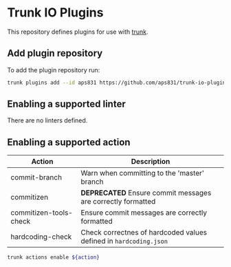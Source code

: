 # Trunk IO Plugins

This repository defines plugins for use with [trunk](https://trunk.io/).

## Add plugin repository

To add the plugin repository run:

```bash
trunk plugins add --id aps831 https://github.com/aps831/trunk-io-plugins 1.2.0
```

## Enabling a supported linter

There are no linters defined.

## Enabling a supported action

| Action                 | Description                                                       |
| ---------------------- | ----------------------------------------------------------------- |
| commit-branch          | Warn when committing to the 'master' branch                       |
| commitizen             | **DEPRECATED** Ensure commit messages are correctly formatted     |
| commitizen-tools-check | Ensure commit messages are correctly formatted                    |
| hardcoding-check       | Check correctnes of hardcoded values defined in `hardcoding.json` |

```bash
trunk actions enable ${action}
```
